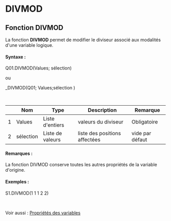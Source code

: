 # DIVMOD

## Fonction DIVMOD

La fonction **DIVMOD** permet de modifier le diviseur associé aux modalités d'une variable logique.

#### Syntaxe :&nbsp;

Q01.DIVMOD(Values; sélection)

ou

\_DIVMOD(Q01; Values;sélection )

&nbsp;

| &nbsp; | **Nom** |**Type**|**Description**|**Remarque** |
| --- | --- | --- | --- | --- |
| &#49; | Values | Liste d'entiers | valeurs du diviseur | Obligatoire |
| &#50; | sélection | Liste de valeurs | liste des positions affectées | vide par défaut |


#### Remarques :

La fonction DIVMOD conserve toutes les autres propriétés de la variable d'origine.

#### Exemples :

S1.DIVMOD(1 1 1 2 2)

&nbsp;

Voir aussi : [Propriétés des variables](<Modifierlesproprietesdesvariable.md>)
